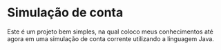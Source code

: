 # Simulação de conta

Este é um projeto bem simples, na qual coloco meus conhecimentos até agora em uma simulação de conta corrente utilizando a linguagem Java.
